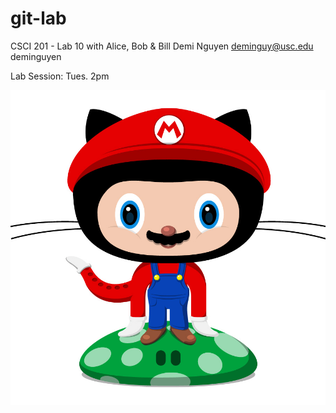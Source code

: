 git-lab
=======

CSCI 201  - Lab 10  with Alice, Bob &amp; Bill
Demi Nguyen
deminguy@usc.edu
deminguyen

Lab Session: Tues. 2pm

![OCTOCATS](plumber.jpg "OCTOCATS")